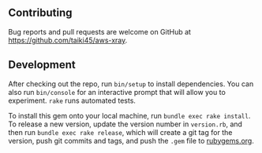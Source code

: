 ## Contributing
Bug reports and pull requests are welcome on GitHub at https://github.com/taiki45/aws-xray.

## Development
After checking out the repo, run `bin/setup` to install dependencies. You can also run `bin/console` for an interactive prompt that will allow you to experiment. `rake` runs automated tests.

To install this gem onto your local machine, run `bundle exec rake install`. To release a new version, update the version number in `version.rb`, and then run `bundle exec rake release`, which will create a git tag for the version, push git commits and tags, and push the `.gem` file to [rubygems.org](https://rubygems.org).
